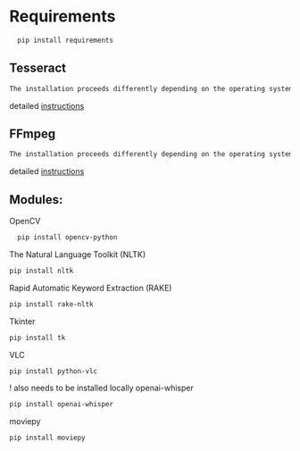 # Requirements
```bash
  pip install requirements
```
## Tesseract 
```bash
The installation proceeds differently depending on the operating system.
```
detailed [instructions](https://github.com/tesseract-ocr/tesseract)

## FFmpeg
```bash
The installation proceeds differently depending on the operating system.
```
detailed [instructions](https://ffmpeg.org)

## Modules:
OpenCV
```bash
  pip install opencv-python
```
The Natural Language Toolkit (NLTK)
```bash
pip install nltk
```
Rapid Automatic Keyword Extraction (RAKE)
```bash
pip install rake-nltk
```
Tkinter
```bash
pip install tk
```
VLC
```bash
pip install python-vlc
```
! also needs to be installed locally
openai-whisper
```bash
pip install openai-whisper
```
moviepy
```bash
pip install moviepy
```
